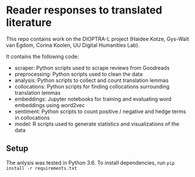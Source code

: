 # Reader responses to translated literature

This repo contains work on the DIOPTRA-L project (Haidee Kotze, Gys-Walt van Egdom, Corina Koolen, UU Digital Humanities Lab).

It contains the following code:
- scraper: Python scripts used to scrape reviews from Goodreads
- preprocessing: Python scripts used to clean the data
- analysis: Python scripts to collect and count translation lemmas
- collocations: Python scripts for finding collocations surrounding translation lemmas
- embeddings: Jupyter notebooks for training and evaluating word embeddings using word2vec
- sentiment: Python scripts to count positive / negative and hedge terms in collocations
- model: R scripts used to generate statistics and visualizations of the data
 

## Setup
The anlysis was tested in Python 3.6. To install dependencies, run
`pip install -r requirements.txt`
